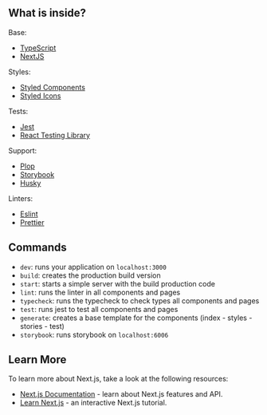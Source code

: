 ## What is inside?
Base:
- [TypeScript](https://www.typescriptlang.org/)
- [NextJS](https://nextjs.org/)

Styles:
- [Styled Components](https://styled-components.com/)
- [Styled Icons](https://styled-icons.js.org/)

Tests:
- [Jest](https://jestjs.io/)
- [React Testing Library](https://testing-library.com/docs/react-testing-library/intro)

Support:
- [Plop](https://plopjs.com/)
- [Storybook](https://storybook.js.org/)
- [Husky](https://typicode.github.io/husky)

Linters:
- [Eslint](https://eslint.org/)
- [Prettier](https://prettier.io/)

## Commands

- `dev`: runs your application on `localhost:3000`
- `build`: creates the production build version
- `start`: starts a simple server with the build production code
- `lint`: runs the linter in all components and pages
- `typecheck`: runs the typecheck to check types all components and pages
- `test`: runs jest to test all components and pages
- `generate`: creates a base template for the components (index - styles - stories - test)
- `storybook`: runs storybook on `localhost:6006`

## Learn More

To learn more about Next.js, take a look at the following resources:

- [Next.js Documentation](https://nextjs.org/docs) - learn about Next.js features and API.
- [Learn Next.js](https://nextjs.org/learn) - an interactive Next.js tutorial.
